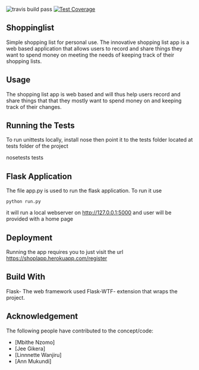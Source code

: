 
 ![travis build pass](https://travis-ci.org/joewachira/Shoppinglist.svg?branch=staging) 
[![Test Coverage](https://codeclimate.com/github/codeclimate/codeclimate/badges/coverage.svg)](https://codeclimate.com/github/codeclimate/codeclimate/coverage)

## Shoppinglist
Simple shopping list for personal use.
The innovative shopping list app is a web based application that allows users  to record and share things they want to spend money on  meeting the needs of keeping track of their shopping lists.



## Usage

The shopping list app is web based and will thus help users record and share things that that they mostly want to spend money
on and keeping track of their changes.

## Running the Tests

 To run unittests locally, install nose then point it to the tests folder located at tests folder of the project

 nosetests tests
 
 
## Flask Application

The file app.py is used to run the flask application. To run it use

    python run.py  
    
it will run a local webserver on http://127.0.0.1:5000 and user will be provided with a home page

## Deployment

Running the app requires you to just visit the url  https://shoplapp.herokuapp.com/register

## Build With
Flask- The web framework used
Flask-WTF- extension that wraps the project.

## Acknowledgement
The following people have contributed to the concept/code:

- [Mbithe Nzomo]
- [Jee Gikera]
- [Linnnette Wanjiru]
- [Ann Mukundi]

